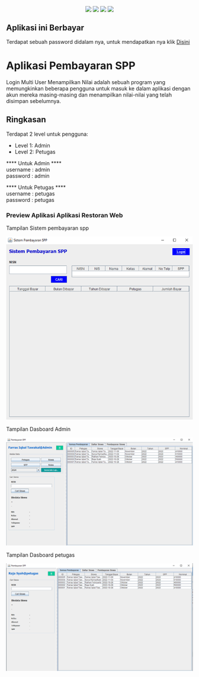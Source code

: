 <p align="center">
<img align="center" src="http://ForTheBadge.com/images/badges/built-with-love.svg"> <img align="center" src="http://ForTheBadge.com/images/badges/uses-html.svg"> <img align="center" src="http://ForTheBadge.com/images/badges/makes-people-smile.svg"> <img align="center" src="http://ForTheBadge.com/images/badges/built-by-developers.svg">
</p> 

## Aplikasi ini Berbayar 
Terdapat sebuah password didalam nya, untuk mendapatkan nya klik <a href="https://github.com/MuhamadRifqiAshari" target="_blank" class="animate__animated animate__bounceInLeft">Disini</a>

# Aplikasi Pembayaran SPP
Login Multi User Menampilkan Nilai adalah sebuah program yang memungkinkan beberapa pengguna untuk masuk ke dalam aplikasi dengan akun mereka masing-masing dan menampilkan nilai-nilai yang telah disimpan sebelumnya.

## Ringkasan
Terdapat 2 level untuk pengguna:
- Level 1: Admin
- Level 2: Petugas


**** Untuk Admin ****<br/>
username : admin <br/>
password : admin

**** Untuk Petugas ****<br/>
username : petugas <br/>
password : petugas


<h3>Preview Aplikasi Aplikasi Restoran Web</h3>
<p>Tampilan Sistem pembayaran spp</p>
<img src="https://raw.githubusercontent.com/MuhamadRifqiAshari/Aplikasi_SPP_Berbasis_Desktop1/main/Dokumentasi/sistem%20pembayaran%20spp.png">

<p>Tampilan Dasboard Admin</p>
<img src="https://raw.githubusercontent.com/MuhamadRifqiAshari/Aplikasi_SPP_Berbasis_Desktop1/main/Dokumentasi/Tampilan%20Admin.png">

<p>Tampilan Dasboard petugas</p>
<img src="https://raw.githubusercontent.com/MuhamadRifqiAshari/Aplikasi_SPP_Berbasis_Desktop1/main/Dokumentasi/Tampilan%20Petugas.png">
